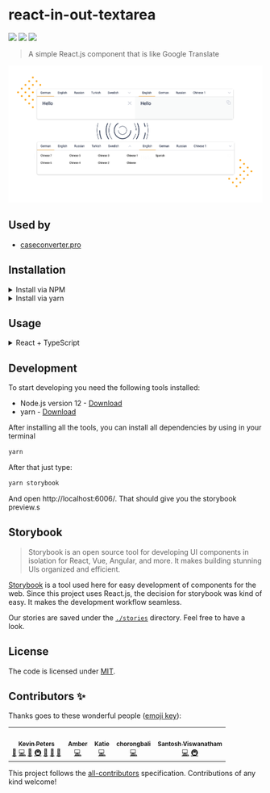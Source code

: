 # react-in-out-textarea

![](https://img.shields.io/github/license/igeligel/react-in-out-textarea) ![](https://img.shields.io/npm/v/react-in-out-textarea) ![](https://img.shields.io/github/workflow/status/igeligel/react-in-out-textarea/CI)

> A simple React.js component that is like Google Translate

![](./docs/showcase.png)

## Used by

- [caseconverter.pro](https://caseconverter.pro/app)

## Installation

<details>
  <summary>Install via NPM</summary>
  
  ```bash
  npm install --save react-in-out-textarea
  ```
</details>

<details>
  <summary>Install via yarn</summary>
  
  ```bash
  yarn add react-in-out-textarea
  ```
</details>

## Usage

<details>
 <summary>React + TypeScript</summary>

[CodeSandbox Example](https://codesandbox.io/s/react-in-out-textarea-typescript-react-egi57?file=/src/ExampleComponent.tsx)

Code Example:

```tsx
import React, { useState } from 'react';
import { InOutTextarea, InOptions, OutOptions } from 'react-in-out-textarea';

export const ExampleComponent = () => {
  const [inValue, setInValue] = useState<string>('');
  const [outValue, setOutValue] = useState<string>('');
  const [inOptions, setInOptions] = useState<InOptions>([
    {
      name: 'English',
      active: true,
    },
    {
      name: 'German',
      active: false,
    },
  ]);
  const [outOptions, setOutOptions] = useState<OutOptions>([
    {
      name: 'Chinese',
      active: true,
      activeClicked: false,
    },
  ]);

  return (
    <InOutTextarea
      inValue={inValue}
      outValue={outValue}
      onInInput={(newValue) => {
        setInValue(newValue);
        setOutValue(newValue);
      }}
      inOptions={inOptions}
      onInOptionsUpdate={(newInOptions) => {
        setInOptions(newInOptions);
      }}
      outOptions={outOptions}
      onOutOptionsUpdate={(newOutOptions) => {
        setOutOptions(newOutOptions);
      }}
    />
  );
};
```

</details>

## Development

To start developing you need the following tools installed:

- Node.js version 12 - [Download](https://nodejs.org/en/download/)
- yarn - [Download](https://classic.yarnpkg.com/en/docs/install/#mac-stable)

After installing all the tools, you can install all dependencies by using in your terminal

```bash
yarn
```

After that just type:

```bash
yarn storybook
```

And open http://localhost:6006/. That should give you the storybook preview.s

## Storybook

> Storybook is an open source tool for developing UI components in isolation for React, Vue, Angular, and more. It makes building stunning UIs organized and efficient.

[Storybook](https://storybook.js.org/) is a tool used here for easy development of components for the web. Since this project uses React.js, the decision for storybook was kind of easy. It makes the development workflow seamless.

Our stories are saved under the [`./stories`](./stories) directory. Feel free to have a look.

## License

The code is licensed under [MIT](./LICENSE).

## Contributors ✨

Thanks goes to these wonderful people ([emoji key](https://allcontributors.org/docs/en/emoji-key)):

<!-- ALL-CONTRIBUTORS-LIST:START - Do not remove or modify this section -->
<!-- prettier-ignore-start -->
<!-- markdownlint-disable -->
<table>
  <tr>
    <td align="center"><a href="https://www.kevinpeters.net/about/"><img src="https://avatars1.githubusercontent.com/u/12736734?v=4" width="100px;" alt=""/><br /><sub><b>Kevin Peters</b></sub></a><br /><a href="#business-igeligel" title="Business development">💼</a> <a href="https://github.com/igeligel/react-in-out-textarea/commits?author=igeligel" title="Code">💻</a> <a href="#design-igeligel" title="Design">🎨</a> <a href="#infra-igeligel" title="Infrastructure (Hosting, Build-Tools, etc)">🚇</a> <a href="#maintenance-igeligel" title="Maintenance">🚧</a> <a href="#question-igeligel" title="Answering Questions">💬</a> <a href="https://github.com/igeligel/react-in-out-textarea/pulls?q=is%3Apr+reviewed-by%3Aigeligel" title="Reviewed Pull Requests">👀</a></td>
    <td align="center"><a href="https://codepen.io/SheWolf/"><img src="https://avatars3.githubusercontent.com/u/11381749?v=4" width="100px;" alt=""/><br /><sub><b>Amber</b></sub></a><br /><a href="https://github.com/igeligel/react-in-out-textarea/commits?author=SheW0lf" title="Code">💻</a></td>
    <td align="center"><a href="http://katieannabelle.dev"><img src="https://avatars0.githubusercontent.com/u/50029859?v=4" width="100px;" alt=""/><br /><sub><b>Katie</b></sub></a><br /><a href="https://github.com/igeligel/react-in-out-textarea/commits?author=katieraby" title="Code">💻</a></td>
    <td align="center"><a href="https://github.com/hambali999"><img src="https://avatars3.githubusercontent.com/u/61378823?v=4" width="100px;" alt=""/><br /><sub><b>chorongbali</b></sub></a><br /><a href="https://github.com/igeligel/react-in-out-textarea/commits?author=hambali999" title="Code">💻</a></td>
    <td align="center"><a href="http://devcer.github.io/"><img src="https://avatars1.githubusercontent.com/u/3799600?v=4" width="100px;" alt=""/><br /><sub><b>Santosh Viswanatham</b></sub></a><br /><a href="https://github.com/igeligel/react-in-out-textarea/commits?author=devcer" title="Code">💻</a> <a href="#infra-devcer" title="Infrastructure (Hosting, Build-Tools, etc)">🚇</a></td>
  </tr>
</table>

<!-- markdownlint-enable -->
<!-- prettier-ignore-end -->
<!-- ALL-CONTRIBUTORS-LIST:END -->

This project follows the [all-contributors](https://github.com/all-contributors/all-contributors) specification. Contributions of any kind welcome!
